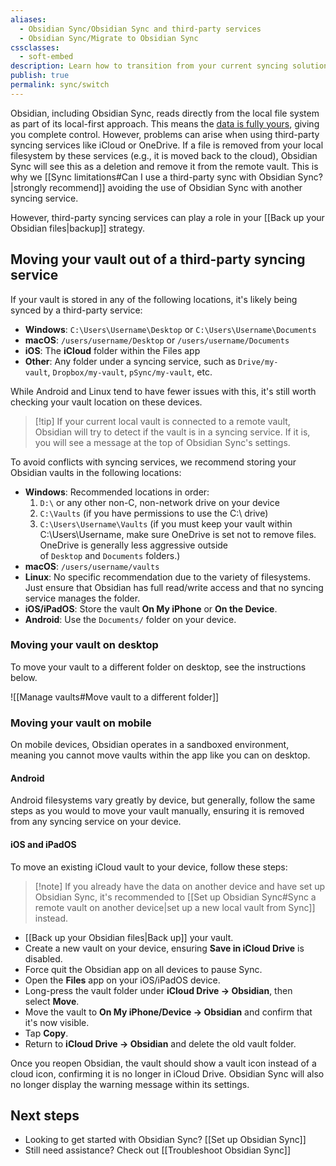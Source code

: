 ```yaml
---
aliases:
  - Obsidian Sync/Obsidian Sync and third-party services
  - Obsidian Sync/Migrate to Obsidian Sync
cssclasses:
  - soft-embed
description: Learn how to transition from your current syncing solution to Obsidian Sync.
publish: true
permalink: sync/switch
---
```

Obsidian, including Obsidian Sync, reads directly from the local file system as part of its local-first approach. This means the [data is fully yours](https://obsidian.md/about), giving you complete control. However, problems can arise when using third-party syncing services like iCloud or OneDrive. If a file is removed from your local filesystem by these services (e.g., it is moved back to the cloud), Obsidian Sync will see this as a deletion and remove it from the remote vault. This is why we [[Sync limitations#Can I use a third-party sync with Obsidian Sync?|strongly recommend]] avoiding the use of Obsidian Sync with another syncing service.

However, third-party syncing services can play a role in your [[Back up your Obsidian files|backup]] strategy.

## Moving your vault out of a third-party syncing service

If your vault is stored in any of the following locations, it's likely being synced by a third-party service:

- **Windows**: `C:\Users\Username\Desktop` or `C:\Users\Username\Documents`
- **macOS**: `/users/username/Desktop` or `/users/username/Documents`
- **iOS**: The **iCloud** folder within the Files app
- **Other**: Any folder under a syncing service, such as `Drive/my-vault`, `Dropbox/my-vault`, `pSync/my-vault`, etc.

While Android and Linux tend to have fewer issues with this, it's still worth checking your vault location on these devices.

> [!tip] If your current local vault is connected to a remote vault, Obsidian will try to detect if the vault is in a syncing service. If it is, you will see a message at the top of Obsidian Sync's settings.

To avoid conflicts with syncing services, we recommend storing your Obsidian vaults in the following locations:

- **Windows**: Recommended locations in order:
    1. `D:\` or any other non-C, non-network drive on your device
    2. `C:\Vaults` (if you have permissions to use the C:\ drive)
    3. `C:\Users\Username\Vaults` (if you must keep your vault within C:\Users\Username, make sure OneDrive is set not to remove files. OneDrive is generally less aggressive outside of `Desktop` and `Documents` folders.)
- **macOS**: `/users/username/vaults`
- **Linux**: No specific recommendation due to the variety of filesystems. Just ensure that Obsidian has full read/write access and that no syncing service manages the folder.
- **iOS/iPadOS**: Store the vault **On My iPhone** or **On the Device**.
- **Android**: Use the `Documents/` folder on your device.

### Moving your vault on desktop

To move your vault to a different folder on desktop, see the instructions below.

![[Manage vaults#Move vault to a different folder]]

### Moving your vault on mobile

On mobile devices, Obsidian operates in a sandboxed environment, meaning you cannot move vaults within the app like you can on desktop.

#### Android

Android filesystems vary greatly by device, but generally, follow the same steps as you would to move your vault manually, ensuring it is removed from any syncing service on your device.

#### iOS and iPadOS

To move an existing iCloud vault to your device, follow these steps:

> [!note] If you already have the data on another device and have set up Obsidian Sync, it's recommended to [[Set up Obsidian Sync#Sync a remote vault on another device|set up a new local vault from Sync]] instead.

- [[Back up your Obsidian files|Back up]] your vault.
- Create a new vault on your device, ensuring **Save in iCloud Drive** is disabled.
- Force quit the Obsidian app on all devices to pause Sync.
- Open the **Files** app on your iOS/iPadOS device.
- Long-press the vault folder under **iCloud Drive → Obsidian**, then select **Move**.
- Move the vault to **On My iPhone/Device → Obsidian** and confirm that it's now visible.
- Tap **Copy**.
- Return to **iCloud Drive → Obsidian** and delete the old vault folder.

Once you reopen Obsidian, the vault should show a vault icon instead of a cloud icon, confirming it is no longer in iCloud Drive. Obsidian Sync will also no longer display the warning message within its settings.

## Next steps

- Looking to get started with Obsidian Sync? [[Set up Obsidian Sync]]
- Still need assistance? Check out [[Troubleshoot Obsidian Sync]]
